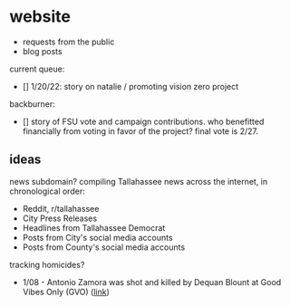 # website
- requests from the public
- blog posts

current queue:
- [] 1/20/22: story on natalie / promoting vision zero project 

backburner:
- [] story of FSU vote and campaign contributions. who benefitted financially from voting in favor of the project? final vote is 2/27. 

## ideas
news subdomain? compiling Tallahassee news across the internet, in chronological order:
- Reddit, r/tallahassee
- City Press Releases
- Headlines from Tallahassee Democrat
- Posts from City's social media accounts
- Posts from County's social media accounts

tracking homicides?
- 1/08 - Antonio Zamora was shot and killed by Dequan Blount at Good Vibes Only (GVO) ([link](https://www.wctv.tv/2022/01/10/affidavit-sheds-new-details-good-vibes-only-night-club-shooting/?fbclid=IwAR0Cmhfm_lM-GCOBrkh8XxwAB5VcSPGMM56_9UfbetSebfXXatN6F8hbDgs))
